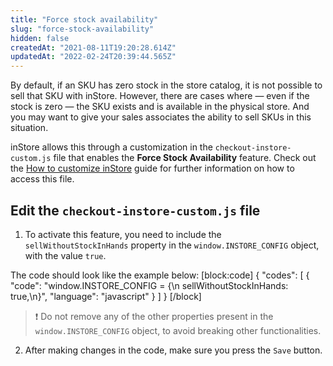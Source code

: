 ```yaml
---
title: "Force stock availability"
slug: "force-stock-availability"
hidden: false
createdAt: "2021-08-11T19:20:28.614Z"
updatedAt: "2022-02-24T20:39:44.565Z"
---
```

By default, if an SKU has zero stock in the store catalog, it is not possible to sell that SKU with inStore. However, there are cases where — even if the stock is zero — the SKU exists and is available in the physical store. And you may want to give your sales associates the ability to sell SKUs in this situation.

inStore allows this through a customization in the `checkout-instore-custom.js` file that enables the __Force Stock Availability__ feature. Check out the [How to customize inStore](https://developers.vtex.com/vtex-rest-api/docs/how-to-customize-instore) guide for further information on how to access this file.

## Edit the `checkout-instore-custom.js` file

1. To activate this feature, you need to include the `sellWithoutStockInHands` property in the `window.INSTORE_CONFIG` object, with the value `true`.

The code should look like the example below:
[block:code]
{
  "codes": [
    {
      "code": "window.INSTORE_CONFIG = {\n  sellWithoutStockInHands: true,\n}",
      "language": "javascript"
    }
  ]
}
[/block]

>❗ Do not remove any of the other properties present in the `window.INSTORE_CONFIG` object, to avoid breaking other functionalities.

2. After making changes in the code, make sure you press the `Save` button.
